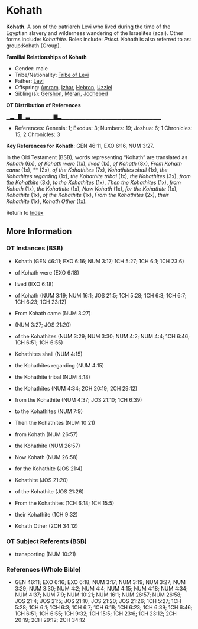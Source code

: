 # Kohath
**Kohath**. 
A son of the patriarch Levi who lived during the time of the Egyptian slavery and wilderness wandering of the Israelites (acai). 
Other forms include: 
*Kohathite*. 
Roles include: 
_Priest_. 
Kohath is also referred to as: 
group:Kohath (Group). 




**Familial Relationships of Kohath**


* Gender: male
* Tribe/Nationality: [Tribe of Levi](../../../groups/md/acai/Levi.md)
* Father: [Levi](Levi.3.md)
* Offspring: [Amram](Amram.md), [Izhar](Izhar.md), [Hebron](Hebron.md), [Uzziel](Uzziel.md)
* Sibling(s): [Gershon](Gershon.md), [Merari](Merari.md), [Jochebed](Jochebed.md)


**OT Distribution of References**

▁▂▁█▁▃▁▁▁▁▁▁▇▂▁▁▁▁▁▁▁▁▁▁▁▁▁▁▁▁▁▁▁▁▁▁▁▁▁
* References: Genesis: 1; Exodus: 3; Numbers: 19; Joshua: 6; 1 Chronicles: 15; 2 Chronicles: 3



**Key References for Kohath**: 
GEN 46:11, EXO 6:16, NUM 3:27. 


In the Old Testament (BSB), words representing “Kohath” are translated as 
*Kohath* (6x), *of Kohath were* (1x), *lived* (1x), *of Kohath* (8x), *From Kohath came* (1x), ** (2x), *of the Kohathites* (7x), *Kohathites shall* (1x), *the Kohathites regarding* (1x), *the Kohathite tribal* (1x), *the Kohathites* (3x), *from the Kohathite* (3x), *to the Kohathites* (1x), *Then the Kohathites* (1x), *from Kohath* (1x), *the Kohathite* (1x), *Now Kohath* (1x), *for the Kohathite* (1x), *Kohathite* (1x), *of the Kohathite* (1x), *From the Kohathites* (2x), *their Kohathite* (1x), *Kohath Other* (1x). 




Return to [Index](00-Index.md)

## More Information

### OT Instances (BSB)

* Kohath (GEN 46:11; EXO 6:16; NUM 3:17; 1CH 5:27; 1CH 6:1; 1CH 23:6)

* of Kohath were (EXO 6:18)

* lived (EXO 6:18)

* of Kohath (NUM 3:19; NUM 16:1; JOS 21:5; 1CH 5:28; 1CH 6:3; 1CH 6:7; 1CH 6:23; 1CH 23:12)

* From Kohath came (NUM 3:27)

*  (NUM 3:27; JOS 21:20)

* of the Kohathites (NUM 3:29; NUM 3:30; NUM 4:2; NUM 4:4; 1CH 6:46; 1CH 6:51; 1CH 6:55)

* Kohathites shall (NUM 4:15)

* the Kohathites regarding (NUM 4:15)

* the Kohathite tribal (NUM 4:18)

* the Kohathites (NUM 4:34; 2CH 20:19; 2CH 29:12)

* from the Kohathite (NUM 4:37; JOS 21:10; 1CH 6:39)

* to the Kohathites (NUM 7:9)

* Then the Kohathites (NUM 10:21)

* from Kohath (NUM 26:57)

* the Kohathite (NUM 26:57)

* Now Kohath (NUM 26:58)

* for the Kohathite (JOS 21:4)

* Kohathite (JOS 21:20)

* of the Kohathite (JOS 21:26)

* From the Kohathites (1CH 6:18; 1CH 15:5)

* their Kohathite (1CH 9:32)

* Kohath Other (2CH 34:12)



### OT Subject Referents (BSB)

* transporting (NUM 10:21)



### References (Whole Bible)

* GEN 46:11; EXO 6:16; EXO 6:18; NUM 3:17; NUM 3:19; NUM 3:27; NUM 3:29; NUM 3:30; NUM 4:2; NUM 4:4; NUM 4:15; NUM 4:18; NUM 4:34; NUM 4:37; NUM 7:9; NUM 10:21; NUM 16:1; NUM 26:57; NUM 26:58; JOS 21:4; JOS 21:5; JOS 21:10; JOS 21:20; JOS 21:26; 1CH 5:27; 1CH 5:28; 1CH 6:1; 1CH 6:3; 1CH 6:7; 1CH 6:18; 1CH 6:23; 1CH 6:39; 1CH 6:46; 1CH 6:51; 1CH 6:55; 1CH 9:32; 1CH 15:5; 1CH 23:6; 1CH 23:12; 2CH 20:19; 2CH 29:12; 2CH 34:12




